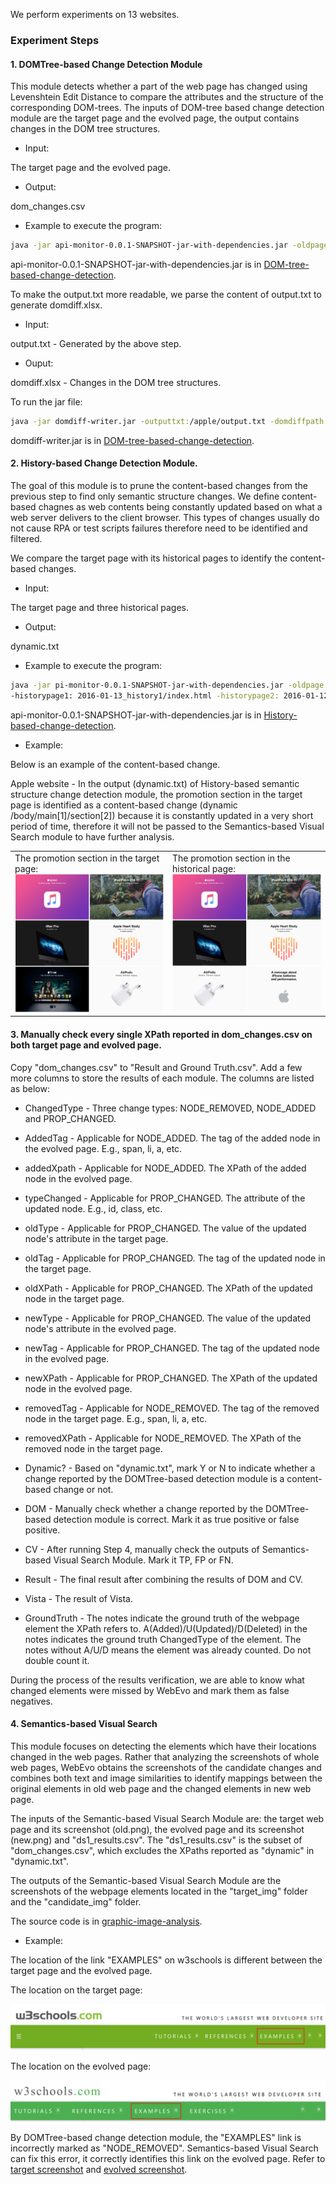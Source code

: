 We perform experiments on 13 websites. 
### Experiment Steps

#### 1. DOMTree-based Change Detection Module

This module detects whether a part of the web page has changed using Levenshtein Edit Distance to compare the attributes and the structure of the corresponding DOM-trees. The inputs of DOM-tree based change detection module are the target page and the evolved page, the output contains changes in the DOM tree structures.

+ Input:

The target page and the evolved page.
+ Output:

dom_changes.csv

+ Example to execute the program:

```bash
java -jar api-monitor-0.0.1-SNAPSHOT-jar-with-dependencies.jar -oldpage:/apple/2018.html -newpage:/apple/2020.html -outputpath:/apple
```
api-monitor-0.0.1-SNAPSHOT-jar-with-dependencies.jar is in [DOM-tree-based-change-detection](/DOM-tree-based-change-detection).

To make the output.txt more readable, we parse the content of output.txt to generate domdiff.xlsx.

+ Input:

output.txt - Generated by the above step.

+ Ouput:

domdiff.xlsx - Changes in the DOM tree structures.

To run the jar file:
```bash
java -jar domdiff-writer.jar -outputtxt:/apple/output.txt -domdiffpath:/apple
```

domdiff-writer.jar is in [DOM-tree-based-change-detection](/DOM-tree-based-change-detection).

#### 2. History-based Change Detection Module.

The goal of this module is to prune the content-based changes from the previous step to find only semantic structure changes. We define content-based chagnes as web contents being constantly updated based on what a web server delivers to the client browser. This types of changes usually do not cause RPA or test scripts failures therefore need to be identified and filtered. 

We compare the target page with its historical pages to identify the content-based changes.

+ Input:

The target page and three historical pages.

+ Output:

dynamic.txt

+ Example to execute the program:

```bash
java -jar pi-monitor-0.0.1-SNAPSHOT-jar-with-dependencies.jar -oldpage: w3schools/2016.html
-historypage1: 2016-01-13_history1/index.html -historypage2: 2016-01-12_history2/index.html -historypage3: 2016-01-11_history3/index.html
```
api-monitor-0.0.1-SNAPSHOT-jar-with-dependencies.jar is in [History-based-change-detection](/History-based-change-detection).

+ Example:

Below is an example of the content-based change.

Apple website -  In the output (dynamic.txt) of History-based semantic structure change detection module, the promotion section in the target page is identified as a content-based change (dynamic  /body/main[1]/section[2]) because it is constantly updated in a very short period of time, therefore it will not be passed to the Semantics-based Visual Search module to have further analysis.

<table>
  <tr>
    <td>The promotion section in the target page:<br><img src="apple2018.png" width="358"></td>
    <td>The promotion section in the historical page:<br><img src="apple2018history.png" width="358"></td>
  </tr>
</table>

#### 3. Manually check every single XPath reported in dom_changes.csv on both target page and evolved page.
Copy "dom_changes.csv" to "Result and Ground Truth.csv". Add a few more columns to store the results of each module. The columns are listed as below:

+ ChangedType - Three change types: NODE_REMOVED, NODE_ADDED and PROP_CHANGED.

+ AddedTag - Applicable for NODE_ADDED. The tag of the added node in the evolved page. E.g., span, li, a, etc.

+ addedXpath - Applicable for NODE_ADDED. The XPath of the added node in the evolved page.

+ typeChanged - Applicable for PROP_CHANGED. The attribute of the updated node. E.g., id, class, etc.

+ oldType - Applicable for PROP_CHANGED. The value of the updated node's attribute in the target page.

+ oldTag - Applicable for PROP_CHANGED. The tag of the updated node in the target page.

+ oldXPath - Applicable for PROP_CHANGED. The XPath of the updated node in the target page.

+ newType - Applicable for PROP_CHANGED. The value of the updated node's attribute in the evolved page.

+ newTag - Applicable for PROP_CHANGED. The tag of the updated node in the evolved page.

+ newXPath - Applicable for PROP_CHANGED. The XPath of the updated node in the evolved page.

+ removedTag - Applicable for NODE_REMOVED. The tag of the removed node in the target page. E.g., span, li, a, etc.

+ removedXPath - Applicable for NODE_REMOVED. The XPath of the removed node in the target page.

+ Dynamic? - Based on "dynamic.txt", mark Y or N to indicate whether a change reported by the DOMTree-based detection module is a content-based change or not.

+ DOM - Manually check whether a change reported by the DOMTree-based detection module is correct. Mark it as true positive or false positive.

+ CV - After running Step 4, manually check the outputs of Semantics-based Visual Search Module. Mark it TP, FP or FN.

+ Result - The final result after combining the results of DOM and CV.

+ Vista - The result of Vista.

+ GroundTruth - The notes indicate the ground truth of the webpage element the XPath refers to. A(Added)/U(Updated)/D(Deleted) in the notes indicates the ground truth ChangedType of the element. The notes without A/U/D means the element was already counted. Do not double count it.

During the process of the results verification, we are able to know what changed elements were missed by WebEvo and mark them as false negatives.

#### 4. Semantics-based Visual Search 
This module focuses on detecting the elements which have their locations changed in the web pages. Rather that analyzing the screenshots of whole web pages, WebEvo obtains the screenshots of the candidate changes and combines both text and image similarities to identify mappings between the original elements in old web page and the changed elements in new web page.

The inputs of the Semantic-based Visual Search Module are: the target web page and its screenshot (old.png), the evolved page and its screenshot (new.png) and "ds1_results.csv". The "ds1_results.csv" is the subset of "dom_changes.csv", which excludes the XPaths reported as "dynamic" in "dynamic.txt".

The outputs of the Semantic-based Visual Search Module are the screenshots of the webpage elements located in the "target_img" folder and the "candidate_img" folder. 

The source code is in [graphic-image-analysis](/graphic-image-analysis).

+ Example:

The location of the link "EXAMPLES" on w3schools is different between the target page and the evolved page.

The location on the target page:

<img src="w3schools2016.png">

The location on the evolved page:

<img src="w3schools2019.png">

By DOMTree-based change detection module, the "EXAMPLES" link is incorrectly marked as "NODE_REMOVED". Semantics-based Visual Search can fix this error, it correctly identifies this link on the evolved page. Refer to [target screenshot](w3schools/target_img/target130.png) and [evolved screenshot](w3schools/candidate_img/target130_folder/candidate1.png).



